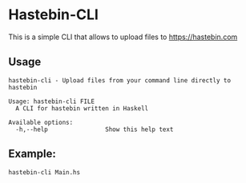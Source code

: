 # Hastebin-CLI

This is a simple CLI that allows to upload files to https://hastebin.com

## Usage
```
hastebin-cli - Upload files from your command line directly to hastebin

Usage: hastebin-cli FILE
  A CLI for hastebin written in Haskell

Available options:
  -h,--help                Show this help text

```

## Example:
```
hastebin-cli Main.hs 
```